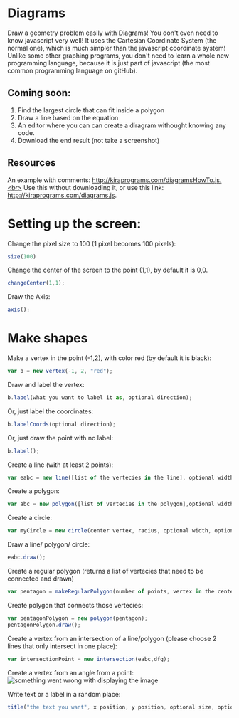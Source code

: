 # Diagrams
Draw a geometry problem easily with Diagrams! You don't even need to know javascript very well! It uses the Cartesian Coordinate System (the normal one), which is much simpler than the javascript coordinate system! Unlike some other graphing programs, you don't need to learn a whole new programming language, because it is just part of javascript (the most common programming language on gitHub).
## Coming soon: <br>
1. Find the largest circle that can fit inside a polygon
2. Draw a line based on the equation
3. An editor where you can can create a diragram withought knowing any code.
4. Download the end result (not take a screenshot)
## Resources
An example with comments: http://kiraprograms.com/diagramsHowTo.js.<br>
Use this without downloading it, or use this link: http://kiraprograms.com/diagrams.js.

# Setting up the screen:
Change the pixel size to 100 (1 pixel becomes 100 pixels): <br>
```javascript
size(100)
```

Change the center of the screen to the point (1,1), by default it is 0,0.<br>
```javascript
changeCenter(1,1);
```

Draw the Axis: <br>
```javascript
axis();
```

# Make shapes
Make a vertex in the point (-1,2), with color red (by default it is black):<br>
```javascript
var b = new vertex(-1, 2, "red");
````

Draw and label the vertex:<br>
```javascript
b.label(what you want to label it as, optional direction);
```
Or, just label the coordinates: <br>
```javascript
b.labelCoords(optional direction);
```
Or, just draw the point with no label:
```javascript
b.label();
```

Create a line (with at least 2 points):<br>
```javascript
var eabc = new line([list of the vertecies in the line], optional width, optional color);
```

Create a polygon:<br>
```javascript
var abc = new polygon([list of vertecies in the polygon],optional width, optional color);
```

Create a circle: <br>
```javascript
var myCircle = new circle(center vertex, radius, optional width, optional color);
```

Draw a line/ polygon/ circle:<br>
```javascript
eabc.draw();
```

Create a regular polygon (returns a list of vertecies that need to be connected and drawn)<br>
```javascript
var pentagon = makeRegularPolygon(number of points, vertex in the center, the distance between 2 points);
```
Create polygon that connects those vertecies:<br>
```javascript
var pentagonPolygon = new polygon(pentagon);
pentagonPolygon.draw();
```

Create a vertex from an intersection of a line/polygon (please choose 2 lines that only intersect in one place):
```javascript
var intersectionPoint = new intersection(eabc,dfg);
```

Create a vertex from an angle from a point:
![something went wrong with displaying the image](http://kiraprograms.com/diagramsPicture.png)

Write text or a label in a random place:
```javascript
title("the text you want", x position, y position, optional size, optional color
```
